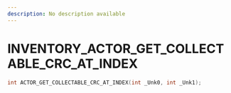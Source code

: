 ```yaml
---
description: No description available 
---
```


# INVENTORY\_ACTOR_GET_COLLECTABLE_CRC_AT_INDEX

```cpp
int ACTOR_GET_COLLECTABLE_CRC_AT_INDEX(int _Unk0, int _Unk1);
```